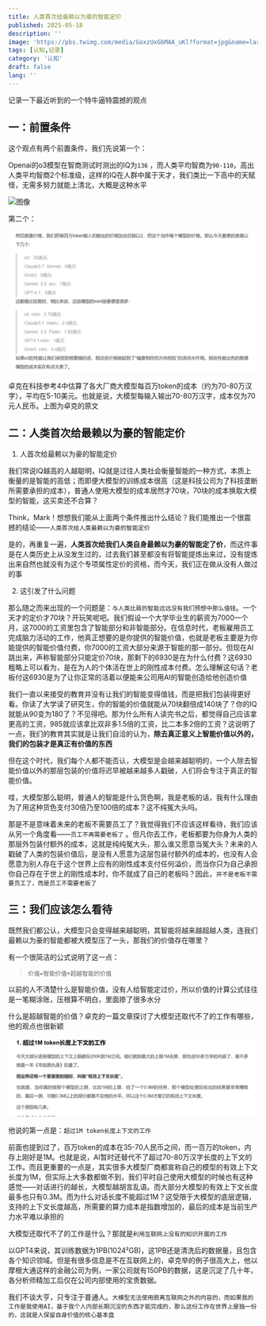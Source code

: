 ```yaml
---
title: 人类首次给最赖以为豪的智能定价
published: 2025-05-18
description: ''
image: 'https://pbs.twimg.com/media/GoxzUxGbMAA_uKl?format=jpg&name=large'
tags: [认知,记录]
category: '认知'
draft: false 
lang: ''
---
```


记录一下最近听到的一个特牛逼特震撼的观点

## 一：前置条件

这个观点有两个前置条件，我们先说第一个：

Openai的o3模型在智商测试时测出的IQ为`136` ，而人类平均智商为`90-110`，高出人类平均智商2个标准级，这样的IQ在人群中属于天才，我们类比一下高中的天赋怪，无需多努力就能上清北，大概是这种水平

![图像](https://pbs.twimg.com/media/GoxzUxGbMAA_uKl?format=jpg&name=large)

第二个：

![](assets/images/2025-05-18-11-47-05-image.png)

卓克在科技参考4中估算了各大厂商大模型每百万token的成本（约为70-80万汉字），平均在5-10美元。也就是说，大模型每输入输出70-80万汉字，成本仅为70元人民币。上图为卓克的原文

## 二：人类首次给最赖以为豪的智能定价

1. 人首次给最赖以为豪的智能定价

我们常说IQ越高的人越聪明，IQ就是过往人类社会衡量智能的一种方式，本质上衡量的是智能的高低；而即便大模型的训练成本很高（这是科技公司为了科技垄断所需要承担的成本），普通人使用大模型的成本居然才70块，70块的成本换取大模型的智能，这买卖还不合算？

Think，Mark！想想我们能从上面两个条件推出什么结论？我们能推出一个很震撼的结论——`人类首次给人类最赖以为豪的智能定价`

是的，再重复一遍，**人类首次给我们人类自身最赖以为豪的智能定了价**，而这件事是在人类历史上从没发生过的，过去我们甚至都没有将智能提炼出来过，没有提炼出来自然也就没有为这个专项属性定价的资格，而今天，我们正在做从没有人做过的事

2. 这引发了什么问题

那么随之而来出现的一个问题是：`与人类比肩的智能远远没有我们预想中那么值钱`。一个天才的定价才70块？开玩笑呢吧。我们假设一个大学毕业生的薪资为7000一个月，这7000的工资里包含了智能部分和非智能部分。在信息时代，老板雇用员工完成脑力活动的工作，他真正想要的是你提供的智能价值，也就是老板主要是为你能提供的智能价值付费，你7000的工资大部分来源于智能的那一部分。但现在AI跳出来，声称智能部分只能定价70块，那剩下的6930是在为什么付费？这6930粗略上可以看为，是在为人的个体活在世上的刚性成本付费。怎么理解这句话？老板付这6930是为了让你正常的活着以便能来公司用AI的智能创造给他创造价值

我们一直以来接受的教育并没有让我们的智能变得值钱，而是把我们包装得更好看。你读了大学读了研究生，你的智能的价值就能从70块翻倍成140块了？你的IQ就能从90变为180了？不见得吧。那为什么所有人读完书之后，都觉得自己应该拿更高的工资，985就应该拿比双非多1.5倍的工资，比二本多2倍的工资？这说明了一点，我们的教育其实就是让我们自洽的认为，**除去真正意义上智能价值以外的，我们的包装才是真正有价值的东西**

但在这个时代，我们每个人都不能否认，大模型是会越来越聪明的，一个人除去智能价值以外的那层包装的价值将迟早被越来越多人戳破，人们将会专注于真正的智能价值。

哇，大模型那么聪明，普通人的智能是什么货色啊，我是老板的话，我有什么理由为了用这种货色支付30倍乃至100倍的成本？这不纯冤大头吗。

那是不是意味着未来的老板不需要员工了？我觉得我们不应该这样看待，我们应该从另一个角度看——`员工不再需要老板了` 。但凡你去工作，老板都要为你身为人类的那层外包装付额外的成本，这就是纯纯冤大头，那么谁又愿意当冤大头？未来的人戳破了人类的包装价值后，是没有人愿意为这层包装付额外的成本的，也没有人会愿意为别人存在于这个世界上应有的刚性成本支付任何溢价，而当你只为自己承担你自己存在于世上的刚性成本时，你不就成了自己的老板吗？因此，`并不是老板不需要员工了，而是员工不需要老板了`

## 三：我们应该怎么看待

既然我们都公认，大模型只会变得越来越聪明，其智能将越来越超越人类，连我们最赖以为豪的智能都被大模型压了一头，那我们的价值存在哪里？

有一个很简洁的公式说明了这一点：

> `价值=智能价值+超越智能的价值`

以前的人不清楚什么是智能价值，没有人给智能定过价，所以价值的计算公式往往是一笔糊涂账，压根算不明白，里面掺了很多水分

什么是超越智能的价值？卓克的一篇文章探讨了大模型还取代不了的工作有哪些，他的观点也很新颖

![](assets/images/2025-05-18-14-31-38-image.png)

他说的第一点是：`超过1M token长度上下文的工作`

前面也提到过了，百万token的成本在35-70人民币之间，而一百万的token，内存上刚好是1M。也就是说，AI暂时还替代不了超过70-80万汉字长度的上下文的工作。而且更重要的一点是，其实很多大模型厂商都宣称自己的模型的有效上下文长度为1M，但实际上大多数都做不到，我们平时自己使用大模型的时候也有这种感觉——对话进行的越长，大模型越胡言乱语。而大部分大模型的有效上下文长度最多也只有0.3M。而为什么对话长度不能超过1M？这受限于大模型的底层逻辑，支持的上下文长度越高，所需要的算力成本是指数增加的，最后的成本是当前生产力水平难以承担的

大模型还取代不了的工作是什么？那就是`利用互联网上没有的知识开展的工作`

以GPT4来说，其训练数据为1PB(1024²GB)，这1PB还是清洗后的数据量，且包含各个知识领域。但是有很多信息是不在互联网上的，卓克举的例子很高大上，他以摩根大通这样的金融公司为例，一家公司就有150PB的数据，这是沉淀了几十年，各分析师精加工后仅在公司内部使用的宝贵数据。

我们不谈大亨，只专注于普通人。`大模型无法使用脱离互联网之外的内容的，而如果我的工作是我使用AI，基于我个人内部长期沉淀的东西才能完成的，那么这份工作在世界上是独一份的，这就是人保留自身价值的核心基本盘`
